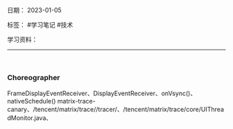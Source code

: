 日期： 2023-01-05

标签： #学习笔记 #技术

学习资料： 


---
<br>

### Choreographer
FrameDisplayEventReceiver、DisplayEventReceiver、onVsync()、nativeSchedule()
matrix-trace-canary、/tencent/matrix/trace//tracer/、/tencent/matrix/trace/core/UIThreadMonitor.java、